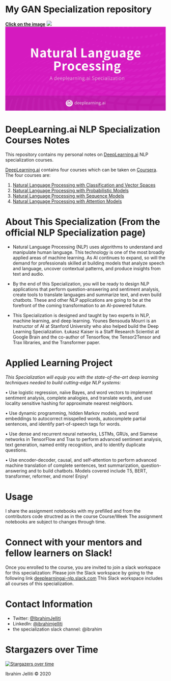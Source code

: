 # My GAN Specialization repository
[**Click on the image**](https://github.com/ijelliti/Deeplearning.ai-Generative-Adversarial-Networks-Specialization)
[![](https://raw.githubusercontent.com/ijelliti/Deeplearning.ai-Generative-Adversarial-Networks-Specialization/master/GAN-banner.jpg)](https://github.com/ijelliti/Deeplearning.ai-Generative-Adversarial-Networks-Specialization)
![](banner.jpg)

# DeepLearning.ai NLP Specialization Courses Notes
This repository contains my personal notes on [DeepLearning.ai](https://deeplearning.ai) NLP specialization courses.

[DeepLearning.ai](https://deeplearning.ai) contains four courses which can be taken on [Coursera](https://www.coursera.org/specializations/natural-language-processing). The four courses are:

1. [Natural Language Processing with Classification and Vector Spaces](https://github.com/ijelliti/Deeplearning.ai-Natural-Language-Processing-Specialization/tree/master/1%20-%20Natural%20Language%20Processing%20with%20Classification%20and%20Vector%20Spaces)
2. [Natural Language Processing with Probabilistic Models](https://github.com/ijelliti/Deeplearning.ai-Natural-Language-Processing-Specialization/tree/master/2%20-%20Natural%20Language%20Processing%20with%20Probabilistic%20Models)
3. [Natural Language Processing with Sequence Models](https://github.com/ijelliti/Deeplearning.ai-Natural-Language-Processing-Specialization/tree/master/3%20-%20Natural%20Language%20Processing%20with%20Sequence%20Models)
4. [Natural Language Processing with Attention Models](https://github.com/ijelliti/Deeplearning.ai-Natural-Language-Processing-Specialization/tree/master/4%20-%20Natural%20Language%20Processing%20with%20Attention%20Models)


# About This Specialization (From the official NLP Specialization page)
- Natural Language Processing (NLP) uses algorithms to understand and manipulate human language. This technology is one of the most broadly applied areas of machine learning. As AI continues to expand, so will the demand for professionals skilled at building models that analyze speech and language, uncover contextual patterns, and produce insights from text and audio.

- By the end of this Specialization, you will be ready to design NLP applications that perform question-answering and sentiment analysis, create tools to translate languages and summarize text, and even build chatbots. These and other NLP applications are going to be at the forefront of the coming transformation to an AI-powered future.

- This Specialization is designed and taught by two experts in NLP, machine learning, and deep learning. Younes Bensouda Mourri is an Instructor of AI at Stanford University who also helped build the Deep Learning Specialization. Łukasz Kaiser is a Staff Research Scientist at Google Brain and the co-author of Tensorflow, the Tensor2Tensor and Trax libraries, and the Transformer paper.

# Applied Learning Project
*This Specialization will equip you with the state-of-the-art deep learning techniques needed to build cutting-edge NLP systems:*

• Use logistic regression, naïve Bayes, and word vectors to implement sentiment analysis, complete analogies, and translate words, and use locality sensitive hashing for approximate nearest neighbors.

• Use dynamic programming, hidden Markov models, and word embeddings to autocorrect misspelled words, autocomplete partial sentences, and identify part-of-speech tags for words.

• Use dense and recurrent neural networks, LSTMs, GRUs, and Siamese networks in TensorFlow and Trax to perform advanced sentiment analysis, text generation, named entity recognition, and to identify duplicate questions.

• Use encoder-decoder, causal, and self-attention to perform advanced machine translation of complete sentences, text summarization, question-answering and to build chatbots. Models covered include T5, BERT, transformer, reformer, and more!
Enjoy!

# Usage

I share the assignment notebooks with my prefilled and from the contributors code structred as in the course Course/Week
The assignment notebooks are subject to changes through time.

# Connect with your mentors and fellow learners on Slack!
Once you enrolled to the course, you are invited to join a slack workspace for this specialization:
Please join the Slack workspace by going to the following link [deeplearningai-nlp.slack.com](https://deeplearningai-nlp.slack.com)
This Slack workspace includes all courses of this specialization.
# Contact Information
- Twitter: [@IbrahimJelliti](https://twitter.com/IbrahimJelliti)
- LinkedIn: [@ibrahimjelliti](https://www.linkedin.com/in/ibrahimjelliti/)
- the specialization slack channel:  @ibrahim 
# Stargazers over Time
[![Stargazers over time](https://starchart.cc/ibrahimjelliti/Deeplearning.ai-Natural-Language-Processing-Specialization.svg)](https://starchart.cc/ibrahimjelliti/Deeplearning.ai-Natural-Language-Processing-Specialization)
<br/>


Ibrahim Jelliti © 2020
